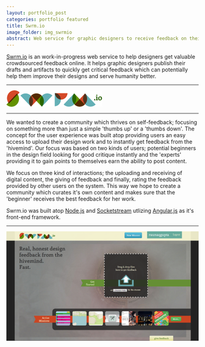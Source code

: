 ```yaml
---
layout: portfolio_post
categories: portfolio featured
title: Swrm.io
image_folder: img_swrmio
abstract: Web service for graphic designers to receive feedback on their work atop a Node.js stack.
---
```


[Swrm.io](http://swrm.io) is an work-in-progress web service to help designers get valuable crowdsourced feedback online. It helps graphic designers publish their drafts and artifacts to quickly get critical feedback which can potentially help them improve their designs and serve humanity better.

<hr/>
<img src="/img/img_swrmio/swrmLogo.png" class="img-polaroid centered-img" alt="Swrm.io Logo" />
<hr/>

We wanted to create a community which thrives on self-feedback; focusing on something more than just a simple 'thumbs up' or a 'thumbs down'. The concept for the user experience was built atop providing users an easy access to upload their design work and to instantly get feedback from the 'hivemind'. Our focus was based on two kinds of users; potential beginners in the design field looking for good critique instantly and the 'experts' providing it to gain points to themselves earn the ability to post content.

We focus on three kind of interactions; the uploading and receiving of digital content, the giving of feedback and finally, rating the feedback provided by other users on the system. This way we hope to create a community which curates it's own content and makes sure that the 'beginner' receives the best feedback for her work.

Swrm.io was built atop [Node.js](http://nodejs.org/) and [Socketstream](https://github.com/socketstream/socketstream) utlizing [Angular.js](http://angularjs.org/) as it's front-end framework.

<hr/>

<img src="/img/img_swrmio/screencap.png" class="img-polaroid centered-img" alt="Swrm.io Logo" />

